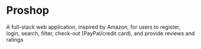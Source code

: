 # Proshop
A full-stack web application, inspired by Amazon, for users to register, login, search, filter, check-out (PayPal/credit card), and provide reviews and ratings
